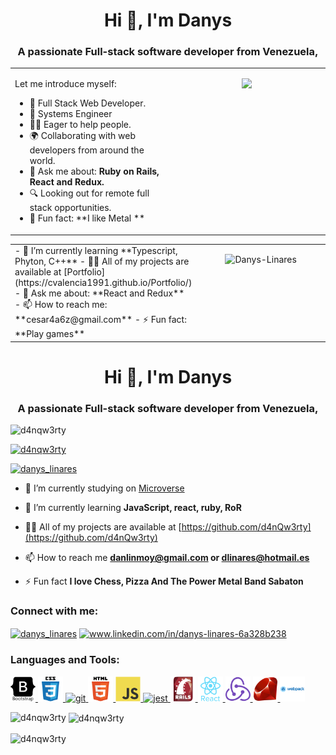 <h1 align="center">Hi 👋, I'm Danys</h1>
<h3 align="center">A passionate Full-stack software developer from Venezuela,</h3>

<table border="0">
  <tr border="0">
    <td valign="top"  border="0" width="50%">
      
   Let me introduce myself:
      
- 🦆 Full Stack Web Developer.
- 🥇 Systems Engineer 
- 👨‍💻 Eager to help people.
- 🌍 Collaborating with web developers from around the world.
- 💬 Ask me about: **Ruby on Rails, React and Redux.**
- 🔍 Looking out for remote full stack opportunities.
- 🤘 Fun fact: **I like Metal **
     </td>
    <td valign="top">
       <p align="center">
         <img  src="https://i.ibb.co/zmf5vbT/Danys-Linares.gif"  height="250px" />
        </p>
     </td>
  </tr>
</table>

<table border="0">
  <tr border="0">
    <td valign="top"  border="0" width="50%">
- 🌱 I’m currently learning **Typescript, Phyton, C++**
- 👨‍💻 All of my projects are available at [Portfolio](https://cvalencia1991.github.io/Portfolio/)
- 💬 Ask me about: **React and Redux**
- 📫 How to reach me: **cesar4a6z@gmail.com**
- ⚡ Fun fact: **Play games**
     </td>
    <td valign="top">
       <p align="center">
         <img  <img src="https://i.ibb.co/zmf5vbT/Danys-Linares.gif" alt="Danys-Linares" border="0" height="250px" />
        </p>
     </td>
  </tr>
</table>

<h1 align="center">Hi 👋, I'm Danys</h1>
<h3 align="center">A passionate Full-stack software developer from Venezuela,</h3>

<p align="left"> <img src="https://komarev.com/ghpvc/?username=d4nqw3rty&label=Profile%20views&color=0e75b6&style=flat" alt="d4nqw3rty" /> </p>

<p align="left"> <a href="https://github.com/ryo-ma/github-profile-trophy"><img src="https://github-profile-trophy.vercel.app/?username=d4nqw3rty" alt="d4nqw3rty" /></a> </p>

<p align="left"> <a href="https://twitter.com/danys_linares" target="blank"><img src="https://img.shields.io/twitter/follow/danys_linares?logo=twitter&style=for-the-badge" alt="danys_linares" /></a> </p>

- 🔭 I’m currently studying on [Microverse](https://www.microverse.org/)

- 🌱 I’m currently learning **JavaScript, react, ruby, RoR**

- 👨‍💻 All of my projects are available at [https://github.com/d4nQw3rty](https://github.com/d4nQw3rty)

- 📫 How to reach me **danlinmoy@gmail.com or dlinares@hotmail.es**

- ⚡ Fun fact **I love Chess, Pizza And The Power Metal Band Sabaton**

<h3 align="left">Connect with me:</h3>
<p align="left">
<a href="https://twitter.com/danys_linares" target="blank"><img align="center" src="https://raw.githubusercontent.com/rahuldkjain/github-profile-readme-generator/master/src/images/icons/Social/twitter.svg" alt="danys_linares" height="30" width="40" /></a>
<a href="https://linkedin.com/in/www.linkedin.com/in/danys-linares-6a328b238" target="blank"><img align="center" src="https://raw.githubusercontent.com/rahuldkjain/github-profile-readme-generator/master/src/images/icons/Social/linked-in-alt.svg" alt="www.linkedin.com/in/danys-linares-6a328b238" height="30" width="40" /></a>
</p>

<h3 align="left">Languages and Tools:</h3>
<p align="left"> <a href="https://getbootstrap.com" target="_blank" rel="noreferrer"> <img src="https://raw.githubusercontent.com/devicons/devicon/master/icons/bootstrap/bootstrap-plain-wordmark.svg" alt="bootstrap" width="40" height="40"/> </a> <a href="https://www.w3schools.com/css/" target="_blank" rel="noreferrer"> <img src="https://raw.githubusercontent.com/devicons/devicon/master/icons/css3/css3-original-wordmark.svg" alt="css3" width="40" height="40"/> </a> <a href="https://git-scm.com/" target="_blank" rel="noreferrer"> <img src="https://www.vectorlogo.zone/logos/git-scm/git-scm-icon.svg" alt="git" width="40" height="40"/> </a> <a href="https://www.w3.org/html/" target="_blank" rel="noreferrer"> <img src="https://raw.githubusercontent.com/devicons/devicon/master/icons/html5/html5-original-wordmark.svg" alt="html5" width="40" height="40"/> </a> <a href="https://developer.mozilla.org/en-US/docs/Web/JavaScript" target="_blank" rel="noreferrer"> <img src="https://raw.githubusercontent.com/devicons/devicon/master/icons/javascript/javascript-original.svg" alt="javascript" width="40" height="40"/> </a> <a href="https://jestjs.io" target="_blank" rel="noreferrer"> <img src="https://www.vectorlogo.zone/logos/jestjsio/jestjsio-icon.svg" alt="jest" width="40" height="40"/> </a> <a href="https://rubyonrails.org" target="_blank" rel="noreferrer"> <img src="https://raw.githubusercontent.com/devicons/devicon/master/icons/rails/rails-original-wordmark.svg" alt="rails" width="40" height="40"/> </a> <a href="https://reactjs.org/" target="_blank" rel="noreferrer"> <img src="https://raw.githubusercontent.com/devicons/devicon/master/icons/react/react-original-wordmark.svg" alt="react" width="40" height="40"/> </a> <a href="https://redux.js.org" target="_blank" rel="noreferrer"> <img src="https://raw.githubusercontent.com/devicons/devicon/master/icons/redux/redux-original.svg" alt="redux" width="40" height="40"/> </a> <a href="https://www.ruby-lang.org/en/" target="_blank" rel="noreferrer"> <img src="https://raw.githubusercontent.com/devicons/devicon/master/icons/ruby/ruby-original.svg" alt="ruby" width="40" height="40"/> </a> <a href="https://webpack.js.org" target="_blank" rel="noreferrer"> <img src="https://raw.githubusercontent.com/devicons/devicon/d00d0969292a6569d45b06d3f350f463a0107b0d/icons/webpack/webpack-original-wordmark.svg" alt="webpack" width="40" height="40"/> </a> </p>

<p><img align="left" src="https://github-readme-stats.vercel.app/api/top-langs?username=d4nqw3rty&show_icons=true&locale=en&layout=compact" alt="d4nqw3rty" /></p>

<p>&nbsp;<img align="center" src="https://github-readme-stats.vercel.app/api?username=d4nqw3rty&show_icons=true&locale=en" alt="d4nqw3rty" /></p>

<p><img align="center" src="https://github-readme-streak-stats.herokuapp.com/?user=d4nqw3rty&" alt="d4nqw3rty" /></p>
